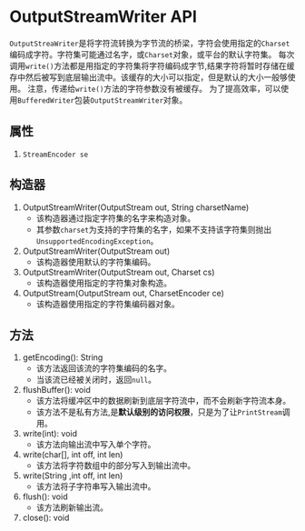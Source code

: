# OutputStreamWriter API

`OutputStreaWriter`是将字符流转换为字节流的桥梁，字符会使用指定的`Charset`编码成字符。字符集可能通过名字，或`Charset`对象，或平台的默认字符集。
每次调用`write()`方法都是用指定的字符集将字符编码成字节,结果字符将暂时存储在缓存中然后被写到底层输出流中。该缓存的大小可以指定，但是默认的大小一般够使用。
注意，传递给`write()`方法的字符参数没有被缓存。
为了提高效率，可以使用`BufferedWriter`包装`OutputStreamWriter`对象。

## 属性

1. `StreamEncoder se`

## 构造器

1. OutputStreamWriter(OutputStream out, String charsetName)
    * 该构造器通过指定字符集的名字来构造对象。
    * 其参数`charset`为支持的字符集的名字，如果不支持该字符集则抛出`UnsupportedEncodingException`。
2. OutputStreamWriter(OutputStream out)
    * 该构造器使用默认的字符集编码。
3. OutputStreamWriter(OutputStream out, Charset cs)
    * 该构造器使用指定的字符集对象构造。
4. OutputStream(OutputStream out, CharsetEncoder ce)
    * 该构造器使用指定的字符集编码器对象。

## 方法

1. getEncoding(): String
    * 该方法返回该流的字符集编码的名字。
    * 当该流已经被关闭时，返回`null`。
2. flushBuffer(): void
    * 该方法将缓冲区中的数据刷新到底层字符流中，而不会刷新字符流本身。
    * 该方法不是私有方法,是**默认级别的访问权限**，只是为了让`PrintStream`调用。
3. write(int): void
    * 该方法向输出流中写入单个字符。
4. write(char[], int off, int len)
    * 该方法将字符数组中的部分写入到输出流中。
5. write(String ,int off, int len)
    * 该方法将子字符串写入输出流中。
6. flush(): void
    * 该方法刷新输出流。
7. close(): void